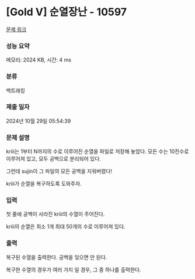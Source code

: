 # [Gold V] 순열장난 - 10597 

[문제 링크](https://www.acmicpc.net/problem/10597) 

### 성능 요약

메모리: 2024 KB, 시간: 4 ms

### 분류

백트래킹

### 제출 일자

2024년 10월 29일 05:54:39

### 문제 설명

<p>kriii는 1부터 N까지의 수로 이루어진 순열을 파일로 저장해 놓았다. 모든 수는 10진수로 이루어져 있고, 모두 공백으로 분리되어 있다.</p>

<p>그런데 sujin이 그 파일의 모든 공백을 지워버렸다!</p>

<p>kriii가 순열을 복구하도록 도와주자.</p>

### 입력 

 <p>첫 줄에 공백이 사라진 kriii의 수열이 주어진다.</p>

<p>kriii의 순열은 최소 1개 최대 50개의 수로 이루어져 있다.</p>

### 출력 

 <p>복구된 수열을 출력한다. 공백을 잊으면 안 된다.</p>

<p>복구한 수열의 경우가 여러 가지 일 경우, 그 중 하나를 출력한다.</p>

